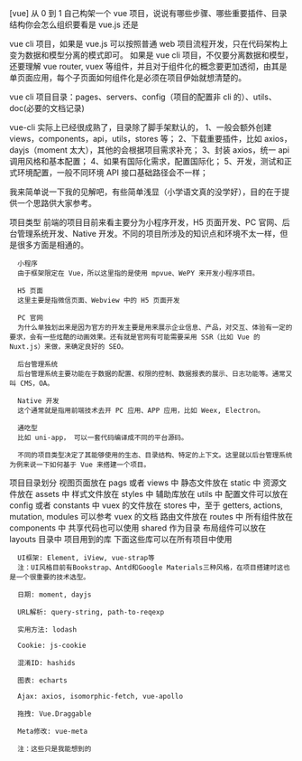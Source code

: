 [vue] 从 0 到 1 自己构架一个 vue 项目，说说有哪些步骤、哪些重要插件、目录结构你会怎么组织要看是 vue.js 还是

vue cli 项目，如果是 vue.js 可以按照普通 web 项目流程开发，只在代码架构上变为数据和模型分离的模式即可。
如果是 vue cli 项目，不仅要分离数据和模型，还要理解 vue router, vuex 等组件，并且对于组件化的概念要更加透彻，由其是单页面应用，每个子页面如何组件化是必须在项目伊始就想清楚的。

vue cli 项目目录：pages、servers、config（项目的配置非 cli 的）、utils、doc(必要的文档记录)

vue-cli 实际上已经很成熟了，目录除了脚手架默认的，
1、一般会额外创建 views，components，api，utils，stores 等；
2、下载重要插件，比如 axios，dayjs（moment 太大），其他的会根据项目需求补充；
3、封装 axios，统一 api 调用风格和基本配置；
4、如果有国际化需求，配置国际化；
5、开发，测试和正式环境配置，一般不同环境 API 接口基础路径会不一样；

我来简单说一下我的见解吧，有些简单浅显（小学语文真的没学好），目的在于提供一个思路供大家参考。

项目类型
前端的项目目前来看主要分为小程序开发，H5 页面开发、PC 官网、后台管理系统开发、Native 开发。不同的项目所涉及的知识点和环境不太一样，但是很多方面是相通的。

      小程序
      由于框架限定在 Vue，所以这里指的是使用 mpvue、WePY 来开发小程序项目。

      H5 页面
      这里主要是指微信页面、Webview 中的 H5 页面开发

      PC 官网
      为什么单独划出来是因为官方的开发主要是用来展示企业信息、产品，对交互、体验有一定的要求，会有一些炫酷的动画效果。还有就是官网有可能需要采用 SSR（比如 Vue 的 Nuxt.js）来做，来确定良好的 SEO。

      后台管理系统
      后台管理系统主要功能在于数据的配置、权限的控制、数据报表的展示、日志功能等。通常又叫 CMS，OA。

      Native 开发
      这个通常就是指用前端技术去开 PC 应用、APP 应用，比如 Weex, Electron。

      通吃型
      比如 uni-app， 可以一套代码编译成不同的平台源码。

      不同的项目类型决定了其能够使用的生态、目录结构、特定的上下文。这里就以后台管理系统为例来说一下如何基于 Vue 来搭建一个项目。

项目目录划分
视图页面放在 pags 或者 views 中
静态文件放在 static 中
资源文件放在 assets 中
样式文件放在 styles 中
辅助库放在 utils 中
配置文件可以放在 config 或者 constants 中
vuex 的文件放在 stores 中，至于 getters, actions, mutation, modules 可以参考 vuex 的文档
路由文件放在 routes 中
所有组件放在 components 中
共享代码也可以使用 shared 作为目录
布局组件可以放在 layouts 目录中
项目用到的库
下面这些库可以在所有项目中使用

      UI框架: Element, iView, vue-strap等
      注：UI风格目前有Bookstrap、Antd和Google Materials三种风格，在项目搭建时这也是一个很重要的技术选型。

      日期: moment, dayjs

      URL解析: query-string, path-to-reqexp

      实用方法: lodash

      Cookie: js-cookie

      混淆ID: hashids

      图表: echarts

      Ajax: axios, isomorphic-fetch, vue-apollo

      拖拽: Vue.Draggable

      Meta修改: vue-meta

      注：这些只是我能想到的

